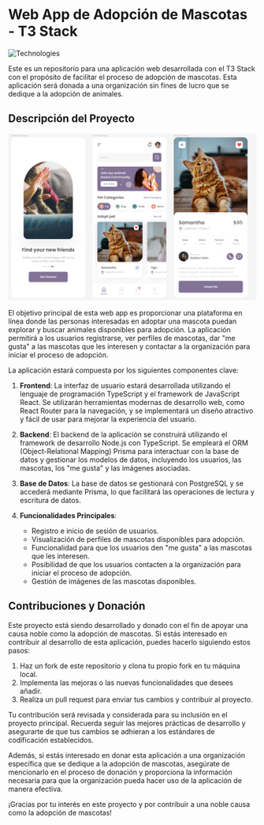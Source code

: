# Web App de Adopción de Mascotas - T3 Stack

![Technologies](https://skillicons.dev/icons?i=html,css,js,ts,prisma,react,nextjs,tailwind,postgres,figma)

Este es un repositorio para una aplicación web desarrollada con el T3 Stack con el propósito de facilitar el proceso de adopción de mascotas. Esta aplicación será donada a una organización sin fines de lucro que se dedique a la adopción de animales.

## Descripción del Proyecto

![Adopta una mascota](https://github.com/speedbuild98/michijos/blob/main/MICHIJOS.png?raw=true)

El objetivo principal de esta web app es proporcionar una plataforma en línea donde las personas interesadas en adoptar una mascota puedan explorar y buscar animales disponibles para adopción. La aplicación permitirá a los usuarios registrarse, ver perfiles de mascotas, dar "me gusta" a las mascotas que les interesen y contactar a la organización para iniciar el proceso de adopción.

La aplicación estará compuesta por los siguientes componentes clave:

1. **Frontend**: La interfaz de usuario estará desarrollada utilizando el lenguaje de programación TypeScript y el framework de JavaScript React. Se utilizarán herramientas modernas de desarrollo web, como React Router para la navegación, y se implementará un diseño atractivo y fácil de usar para mejorar la experiencia del usuario.

2. **Backend**: El backend de la aplicación se construirá utilizando el framework de desarrollo Node.js con TypeScript. Se empleará el ORM (Object-Relational Mapping) Prisma para interactuar con la base de datos y gestionar los modelos de datos, incluyendo los usuarios, las mascotas, los "me gusta" y las imágenes asociadas.

3. **Base de Datos**: La base de datos se gestionará con PostgreSQL y se accederá mediante Prisma, lo que facilitará las operaciones de lectura y escritura de datos.

4. **Funcionalidades Principales**:
   - Registro e inicio de sesión de usuarios.
   - Visualización de perfiles de mascotas disponibles para adopción.
   - Funcionalidad para que los usuarios den "me gusta" a las mascotas que les interesen.
   - Posibilidad de que los usuarios contacten a la organización para iniciar el proceso de adopción.
   - Gestión de imágenes de las mascotas disponibles.

## Contribuciones y Donación

Este proyecto está siendo desarrollado y donado con el fin de apoyar una causa noble como la adopción de mascotas. Si estás interesado en contribuir al desarrollo de esta aplicación, puedes hacerlo siguiendo estos pasos:

1. Haz un fork de este repositorio y clona tu propio fork en tu máquina local.
2. Implementa las mejoras o las nuevas funcionalidades que desees añadir.
3. Realiza un pull request para enviar tus cambios y contribuir al proyecto.

Tu contribución será revisada y considerada para su inclusión en el proyecto principal. Recuerda seguir las mejores prácticas de desarrollo y asegurarte de que tus cambios se adhieran a los estándares de codificación establecidos.

Además, si estás interesado en donar esta aplicación a una organización específica que se dedique a la adopción de mascotas, asegúrate de mencionarlo en el proceso de donación y proporciona la información necesaria para que la organización pueda hacer uso de la aplicación de manera efectiva.

¡Gracias por tu interés en este proyecto y por contribuir a una noble causa como la adopción de mascotas!

